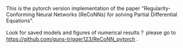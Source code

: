 This is the pytorch version implementation of the paper "Regularity-Conforming Neural Networks (ReCoNNs)
for solving Partial Differential Equations".

Look for saved models and figures of numerical results？ please go to https://github.com/guns-trigger123/ReCoNN_pytorch .